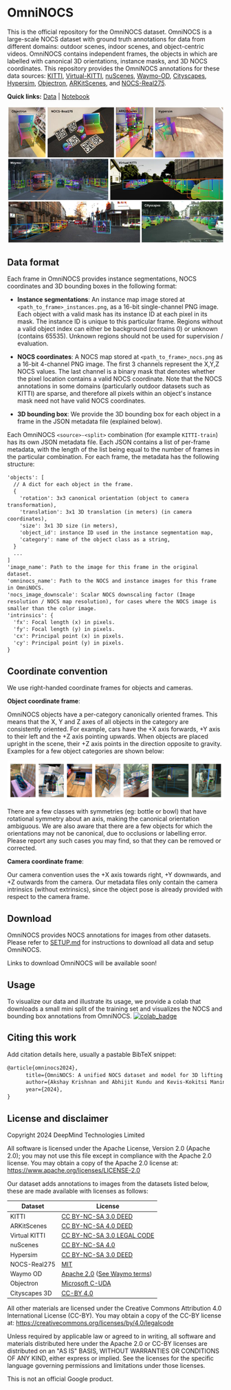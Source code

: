 # OmniNOCS

This is the official repository for the OmniNOCS dataset. OmniNOCS is a
large-scale NOCS dataset with ground truth annotations for data from different
domains: outdoor scenes, indoor scenes, and object-centric videos. OmniNOCS
contains independent frames, the objects in which are labelled with canonical 3D
orientations, instance masks, and 3D NOCS coordinates. This repository provides
the OmniNOCS annotations for these data sources: [KITTI], [Virtual-KITTI],
[nuScenes], [Waymo-OD], [Cityscapes], [Hypersim], [Objectron], [ARKitScenes],
and [NOCS-Real275].

**Quick links:**
[Data](https://console.cloud.google.com/storage/browser/omninocs-dataset) |
[Notebook](./notebooks/OmniNOCS_dataset_visualization.ipynb)

![OmniNOCS dataset](./docs/images/dataset_figure_mini.jpg)

## Data format

Each frame in OmniNOCS provides instance segmentations, NOCS coordinates and 3D
bounding boxes in the following format:

-   <b>Instance segmentations</b>: An instance map image stored at
    `<path_to_frame>_instances.png`, as a 16-bit single-channel PNG image. Each
    object with a valid mask has its instance ID at each pixel in its mask. The
    instance ID is unique to this particular frame. Regions without a valid
    object index can either be background (contains 0) or unknown (contains
    65535). Unknown regions should not be used for supervision / evaluation.

-   <b>NOCS coordinates</b>: A NOCS map stored at `<path_to_frame>_nocs.png` as
    a 16-bit 4-channel PNG image. The first 3 channels represent the X,Y,Z NOCS
    values. The last channel is a binary mask that denotes whether the pixel
    location contains a valid NOCS coordinate. Note that the NOCS annotations in
    some domains (particularly outdoor datasets such as KITTI) are sparse, and
    therefore all pixels within an object's instance mask need not have valid
    NOCS coordinates.

-   <b>3D bounding box</b>: We provide the 3D bounding box for each object in a
    frame in the JSON metadata file (explained below).

Each OmniNOCS `<source>-<split>` combination (for example `KITTI-train`) has its
own JSON metadata file. Each JSON contains a list of per-frame metadata, with
the length of the list being equal to the number of frames in the particular
combination. For each frame, the metadata has the following structure:

```
'objects': [
  // A dict for each object in the frame.
  {
    'rotation': 3x3 canonical orientation (object to camera transformation),
    'translation': 3x1 3D translation (in meters) (in camera coordinates),
    'size': 3x1 3D size (in meters),
    'object_id': instance ID used in the instance segmentation map,
    'category': name of the object class as a string,
  }
  ...
]
'image_name': Path to the image for this frame in the original dataset.
'omninocs_name': Path to the NOCS and instance images for this frame in OmniNOCS.
'nocs_image_downscale': Scalar NOCS downscaling factor (Image resolution / NOCS map resolution), for cases where the NOCS image is smaller than the color image.
'intrinsics': {
  'fx': Focal length (x) in pixels.
  'fy': Focal length (y) in pixels.
  'cx': Principal point (x) in pixels.
  'cy': Principal point (y) in pixels.
}
```

## Coordinate convention

We use right-handed coordinate frames for objects and cameras.

<b>Object coordinate frame</b>:

OmniNOCS objects have a per-category canonically oriented frames. This means
that the X, Y and Z axes of all objects in the category are consistently
oriented. For example, cars have the +X axis forwards, +Y axis to their left and
the +Z axis pointing upwards. When objects are placed upright in the scene,
their +Z axis points in the direction opposite to gravity. Examples for a few
object categories are shown below:

![object coordinate frames](./docs/images/coord_frames.png)

There are a few classes with symmetries (eg: bottle or bowl) that have
rotational symmetry about an axis, making the canonical orientation ambiguous.
We are also aware that there are a few objects for which the orientations may
not be canonical, due to occlusions or labelling error. Please report any such
cases you may find, so that they can be removed or corrected.

<b>Camera coordinate frame</b>:

Our camera convention uses the +X axis towards right, +Y downwards, and +Z
outwards from the camera. Our metadata files only contain the camera intrinsics
(without extrinsics), since the object pose is already provided with respect to
the camera frame.

## Download

OmniNOCS provides NOCS annotations for images from other datasets. Please refer
to [SETUP.md](./SETUP.md) for instructions to download all data and setup
OmniNOCS.

Links to download OmniNOCS will be available soon!

## Usage

To visualize our data and illustrate its usage, we provide a colab that
downloads a small mini split of the training set and visualizes the NOCS and
bounding box annotations from OmniNOCS.
[![colab_badge](https://colab.sandbox.google.com/assets/colab-badge.svg)](./notebooks/OmniNOCS_dataset_visualization.ipynb)

## Citing this work

Add citation details here, usually a pastable BibTeX snippet:

```latex
@article{omninocs2024},
      title={OmniNOCS: A unified NOCS dataset and model for 3D lifting of 2D objects},
      author={Akshay Krishnan and Abhijit Kundu and Kevis-Kokitsi Maninis and James Hays and Matthew Brown},
      year={2024},
}
```

## License and disclaimer

Copyright 2024 DeepMind Technologies Limited

All software is licensed under the Apache License, Version 2.0 (Apache 2.0); you
may not use this file except in compliance with the Apache 2.0 license. You may
obtain a copy of the Apache 2.0 license at:
https://www.apache.org/licenses/LICENSE-2.0

Our dataset adds annotations to images from the datasets listed below, these are
made available with licenses as follows:

Dataset       | License
------------- | -------
KITTI         | [CC BY-NC-SA 3.0 DEED](https://creativecommons.org/licenses/by-nc-sa/3.0/)
ARKitScenes   | [CC BY-NC-SA 4.0 DEED](https://creativecommons.org/licenses/by-nc-sa/4.0/)
Virtual KITTI | [CC BY-NC-SA 3.0 LEGAL CODE](https://creativecommons.org/licenses/by-nc-sa/3.0/legalcode)
nuScenes      | [CC BY-NC-SA 4.0](https://creativecommons.org/licenses/by-nc-sa/4.0/deed.en)
Hypersim      | [CC BY-NC-SA 3.0 DEED](https://creativecommons.org/licenses/by-sa/3.0/)
NOCS-Real275  | [MIT](https://opensource.org/license/mit)
Waymo OD      | [Apache 2.0](https://github.com/waymo-research/waymo-open-dataset/blob/master/LICENSE) ([See Waymo terms](https://waymo.com/open/terms/))
Objectron     | [Microsoft C-UDA](https://github.com/microsoft/Computational-Use-of-Data-Agreement)
Cityscapes 3D | [CC-BY 4.0](https://creativecommons.org/licenses/by/4.0/deed.en)

All other materials are licensed under the Creative Commons Attribution 4.0
International License (CC-BY). You may obtain a copy of the CC-BY license at:
https://creativecommons.org/licenses/by/4.0/legalcode

Unless required by applicable law or agreed to in writing, all software and
materials distributed here under the Apache 2.0 or CC-BY licenses are
distributed on an "AS IS" BASIS, WITHOUT WARRANTIES OR CONDITIONS OF ANY KIND,
either express or implied. See the licenses for the specific language governing
permissions and limitations under those licenses.

This is not an official Google product.

[KITTI]: http://www.cvlibs.net/datasets/kitti/eval_3dobject.php
[Virtual-KITTI]: https://europe.naverlabs.com/research/computer-vision/proxy-virtual-worlds-vkitti-2/
[Objectron]: https://github.com/google-research-datasets/Objectron
[NOCS-Real275]: https://github.com/hughw19/NOCS_CVPR2019
[Cityscapes]: https://www.cityscapes-dataset.com/
[nuScenes]: https://www.nuscenes.org/
[Waymo-OD]: https://waymo.com/open/
[ARKitScenes]: https://github.com/apple/ARKitScenes
[Hypersim]: https://github.com/apple/ml-hypersim
